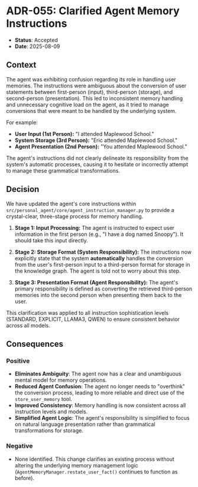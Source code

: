 # ADR-055: Clarified Agent Memory Instructions

- **Status**: Accepted
- **Date**: 2025-08-09

## Context

The agent was exhibiting confusion regarding its role in handling user memories. The instructions were ambiguous about the conversion of user statements between first-person (input), third-person (storage), and second-person (presentation). This led to inconsistent memory handling and unnecessary cognitive load on the agent, as it tried to manage conversions that were meant to be handled by the underlying system.

For example:
- **User Input (1st Person):** "I attended Maplewood School."
- **System Storage (3rd Person):** "Eric attended Maplewood School."
- **Agent Presentation (2nd Person):** "You attended Maplewood School."

The agent's instructions did not clearly delineate its responsibility from the system's automatic processes, causing it to hesitate or incorrectly attempt to manage these grammatical transformations.

## Decision

We have updated the agent's core instructions within `src/personal_agent/core/agent_instruction_manager.py` to provide a crystal-clear, three-stage process for memory handling.

1.  **Stage 1: Input Processing:** The agent is instructed to expect user information in the first person (e.g., "I have a dog named Snoopy"). It should take this input directly.

2.  **Stage 2: Storage Format (System Responsibility):** The instructions now explicitly state that the system **automatically** handles the conversion from the user's first-person input to a third-person format for storage in the knowledge graph. The agent is told not to worry about this step.

3.  **Stage 3: Presentation Format (Agent Responsibility):** The agent's primary responsibility is defined as converting the retrieved third-person memories into the second person when presenting them back to the user.

This clarification was applied to all instruction sophistication levels (STANDARD, EXPLICIT, LLAMA3, QWEN) to ensure consistent behavior across all models.

## Consequences

### Positive
- **Eliminates Ambiguity**: The agent now has a clear and unambiguous mental model for memory operations.
- **Reduced Agent Confusion**: The agent no longer needs to "overthink" the conversion process, leading to more reliable and direct use of the `store_user_memory` tool.
- **Improved Consistency**: Memory handling is now consistent across all instruction levels and models.
- **Simplified Agent Logic**: The agent's responsibility is simplified to focus on natural language presentation rather than grammatical transformations for storage.

### Negative
- None identified. This change clarifies an existing process without altering the underlying memory management logic (`AgentMemoryManager.restate_user_fact()` continues to function as before).
